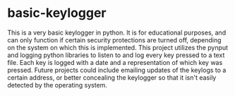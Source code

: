 # basic-keylogger
This is a very basic keylogger in python. It is for educational purposes, and can only function if certain security protections are turned off, depending on the system on which this is implemented. This project utilizes the pynput and logging python libraries to listen to and log every key pressed to a text file. Each key is logged with a date and a representation of which key was pressed.  Future projects could include emailing updates of the keylogs to a certain address, or better concealing the keylogger so that it isn't easily detected by the operating system. 

